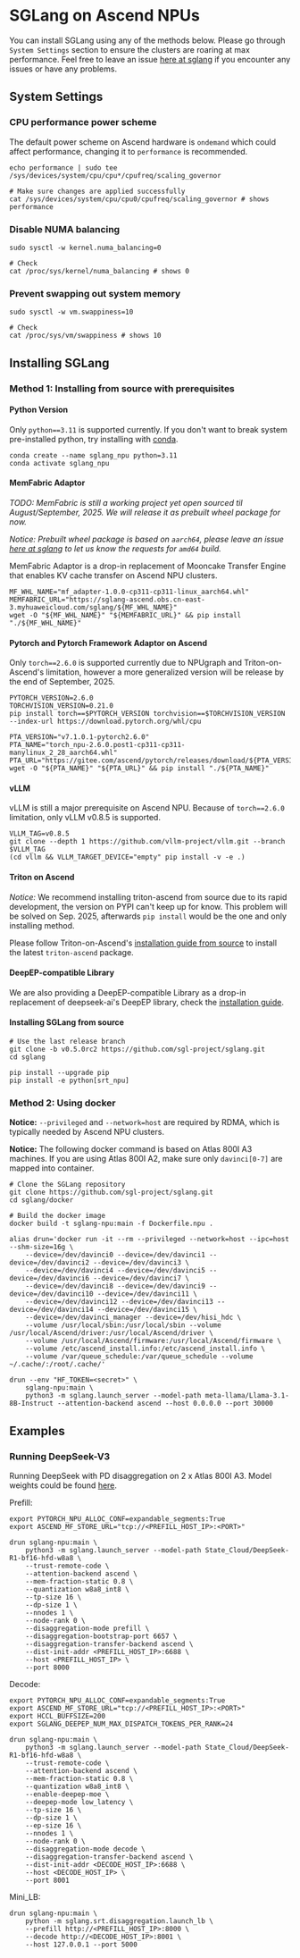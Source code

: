 # SGLang on Ascend NPUs

You can install SGLang using any of the methods below. Please go through `System Settings` section to ensure the clusters are roaring at max performance. Feel free to leave an issue [here at sglang](https://github.com/sgl-project/sglang/issues) if you encounter any issues or have any problems.

## System Settings

### CPU performance power scheme

The default power scheme on Ascend hardware is `ondemand` which could affect performance, changing it to `performance` is recommended.

```shell
echo performance | sudo tee /sys/devices/system/cpu/cpu*/cpufreq/scaling_governor

# Make sure changes are applied successfully
cat /sys/devices/system/cpu/cpu0/cpufreq/scaling_governor # shows performance
```

### Disable NUMA balancing

```shell
sudo sysctl -w kernel.numa_balancing=0

# Check
cat /proc/sys/kernel/numa_balancing # shows 0
```

### Prevent swapping out system memory

```shell
sudo sysctl -w vm.swappiness=10

# Check
cat /proc/sys/vm/swappiness # shows 10
```

## Installing SGLang

### Method 1: Installing from source with prerequisites

#### Python Version

Only `python==3.11` is supported currently. If you don't want to break system pre-installed python, try installing with [conda](https://github.com/conda/conda).

```shell
conda create --name sglang_npu python=3.11
conda activate sglang_npu
```

#### MemFabric Adaptor

_TODO: MemFabric is still a working project yet open sourced til August/September, 2025. We will release it as prebuilt wheel package for now._

_Notice: Prebuilt wheel package is based on `aarch64`, please leave an issue [here at sglang](https://github.com/sgl-project/sglang/issues) to let us know the requests for `amd64` build._

MemFabric Adaptor is a drop-in replacement of Mooncake Transfer Engine that enables KV cache transfer on Ascend NPU clusters.

```shell
MF_WHL_NAME="mf_adapter-1.0.0-cp311-cp311-linux_aarch64.whl"
MEMFABRIC_URL="https://sglang-ascend.obs.cn-east-3.myhuaweicloud.com/sglang/${MF_WHL_NAME}"
wget -O "${MF_WHL_NAME}" "${MEMFABRIC_URL}" && pip install "./${MF_WHL_NAME}"
```

#### Pytorch and Pytorch Framework Adaptor on Ascend

Only `torch==2.6.0` is supported currently due to NPUgraph and Triton-on-Ascend's limitation, however a more generalized version will be release by the end of September, 2025.

```shell
PYTORCH_VERSION=2.6.0
TORCHVISION_VERSION=0.21.0
pip install torch==$PYTORCH_VERSION torchvision==$TORCHVISION_VERSION --index-url https://download.pytorch.org/whl/cpu

PTA_VERSION="v7.1.0.1-pytorch2.6.0"
PTA_NAME="torch_npu-2.6.0.post1-cp311-cp311-manylinux_2_28_aarch64.whl"
PTA_URL="https://gitee.com/ascend/pytorch/releases/download/${PTA_VERSION}/${PTA_WHL_NAME}"
wget -O "${PTA_NAME}" "${PTA_URL}" && pip install "./${PTA_NAME}"
```

#### vLLM

vLLM is still a major prerequisite on Ascend NPU. Because of `torch==2.6.0` limitation, only vLLM v0.8.5 is supported.

```shell
VLLM_TAG=v0.8.5
git clone --depth 1 https://github.com/vllm-project/vllm.git --branch $VLLM_TAG
(cd vllm && VLLM_TARGET_DEVICE="empty" pip install -v -e .)
```

#### Triton on Ascend

_Notice:_ We recommend installing triton-ascend from source due to its rapid development, the version on PYPI can't keep up for know. This problem will be solved on Sep. 2025, afterwards `pip install` would be the one and only installing method.

Please follow Triton-on-Ascend's [installation guide from source](https://gitee.com/ascend/triton-ascend#2%E6%BA%90%E4%BB%A3%E7%A0%81%E5%AE%89%E8%A3%85-triton-ascend) to install the latest `triton-ascend` package.

#### DeepEP-compatible Library

We are also providing a DeepEP-compatible Library as a drop-in replacement of deepseek-ai's DeepEP library, check the [installation guide](https://github.com/sgl-project/sgl-kernel-npu/blob/main/python/deep_ep/README.md).

#### Installing SGLang from source

```shell
# Use the last release branch
git clone -b v0.5.0rc2 https://github.com/sgl-project/sglang.git
cd sglang

pip install --upgrade pip
pip install -e python[srt_npu]
```

### Method 2: Using docker

__Notice:__ `--privileged` and `--network=host` are required by RDMA, which is typically needed by Ascend NPU clusters.

__Notice:__ The following docker command is based on Atlas 800I A3 machines. If you are using Atlas 800I A2, make sure only `davinci[0-7]` are mapped into container.

```shell
# Clone the SGLang repository
git clone https://github.com/sgl-project/sglang.git
cd sglang/docker

# Build the docker image
docker build -t sglang-npu:main -f Dockerfile.npu .

alias drun='docker run -it --rm --privileged --network=host --ipc=host --shm-size=16g \
    --device=/dev/davinci0 --device=/dev/davinci1 --device=/dev/davinci2 --device=/dev/davinci3 \
    --device=/dev/davinci4 --device=/dev/davinci5 --device=/dev/davinci6 --device=/dev/davinci7 \
    --device=/dev/davinci8 --device=/dev/davinci9 --device=/dev/davinci10 --device=/dev/davinci11 \
    --device=/dev/davinci12 --device=/dev/davinci13 --device=/dev/davinci14 --device=/dev/davinci15 \
    --device=/dev/davinci_manager --device=/dev/hisi_hdc \
    --volume /usr/local/sbin:/usr/local/sbin --volume /usr/local/Ascend/driver:/usr/local/Ascend/driver \
    --volume /usr/local/Ascend/firmware:/usr/local/Ascend/firmware \
    --volume /etc/ascend_install.info:/etc/ascend_install.info \
    --volume /var/queue_schedule:/var/queue_schedule --volume ~/.cache/:/root/.cache/'

drun --env "HF_TOKEN=<secret>" \
    sglang-npu:main \
    python3 -m sglang.launch_server --model-path meta-llama/Llama-3.1-8B-Instruct --attention-backend ascend --host 0.0.0.0 --port 30000
```

## Examples

### Running DeepSeek-V3

Running DeepSeek with PD disaggregation on 2 x Atlas 800I A3.
Model weights could be found [here](https://modelers.cn/models/State_Cloud/Deepseek-R1-bf16-hfd-w8a8).

Prefill:

```shell
export PYTORCH_NPU_ALLOC_CONF=expandable_segments:True
export ASCEND_MF_STORE_URL="tcp://<PREFILL_HOST_IP>:<PORT>"

drun sglang-npu:main \
    python3 -m sglang.launch_server --model-path State_Cloud/DeepSeek-R1-bf16-hfd-w8a8 \
    --trust-remote-code \
    --attention-backend ascend \
    --mem-fraction-static 0.8 \
    --quantization w8a8_int8 \
    --tp-size 16 \
    --dp-size 1 \
    --nnodes 1 \
    --node-rank 0 \
    --disaggregation-mode prefill \
    --disaggregation-bootstrap-port 6657 \
    --disaggregation-transfer-backend ascend \
    --dist-init-addr <PREFILL_HOST_IP>:6688 \
    --host <PREFILL_HOST_IP> \
    --port 8000
```

Decode:

```shell
export PYTORCH_NPU_ALLOC_CONF=expandable_segments:True
export ASCEND_MF_STORE_URL="tcp://<PREFILL_HOST_IP>:<PORT>"
export HCCL_BUFFSIZE=200
export SGLANG_DEEPEP_NUM_MAX_DISPATCH_TOKENS_PER_RANK=24

drun sglang-npu:main \
    python3 -m sglang.launch_server --model-path State_Cloud/DeepSeek-R1-bf16-hfd-w8a8 \
    --trust-remote-code \
    --attention-backend ascend \
    --mem-fraction-static 0.8 \
    --quantization w8a8_int8 \
    --enable-deepep-moe \
    --deepep-mode low_latency \
    --tp-size 16 \
    --dp-size 1 \
    --ep-size 16 \
    --nnodes 1 \
    --node-rank 0 \
    --disaggregation-mode decode \
    --disaggregation-transfer-backend ascend \
    --dist-init-addr <DECODE_HOST_IP>:6688 \
    --host <DECODE_HOST_IP> \
    --port 8001
```

Mini_LB:

```shell
drun sglang-npu:main \
    python -m sglang.srt.disaggregation.launch_lb \
    --prefill http://<PREFILL_HOST_IP>:8000 \
    --decode http://<DECODE_HOST_IP>:8001 \
    --host 127.0.0.1 --port 5000
```
